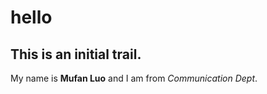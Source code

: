 # hello

## This is an initial trail. 
My name is **Mufan Luo** and I am from *Communication Dept*. 